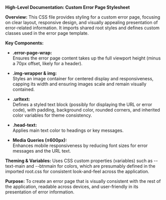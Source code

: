 **High-Level Documentation: Custom Error Page Stylesheet**

**Overview:**
This CSS file provides styling for a custom error page, focusing on clear layout, responsive design, and visually appealing presentation of error-related information. It imports shared root styles and defines custom classes used in the error page template.

**Key Components:**

- **.error-page-wrap:**  
  Ensures the error page content takes up the full viewport height (minus a 70px offset, likely for a header).

- **.img-wrapper & img:**  
  Styles an image container for centered display and responsiveness, capping its width and ensuring images scale and remain visually contained.

- **.urltext:**  
  Defines a styled text block (possibly for displaying the URL or error code), with padding, background color, rounded corners, and inherited color variables for theme consistency.

- **.head-text:**  
  Applies main text color to headings or key messages.

- **Media Queries (≤600px):**  
  Enhances mobile responsiveness by reducing font sizes for error messages and the URL text.

**Theming & Variables:**
Uses CSS custom properties (variables) such as --text-main and --btnmain for colors, which are presumably defined in the imported root.css for consistent look-and-feel across the application.

**Purpose:**
To create an error page that is visually consistent with the rest of the application, readable across devices, and user-friendly in its presentation of error information.